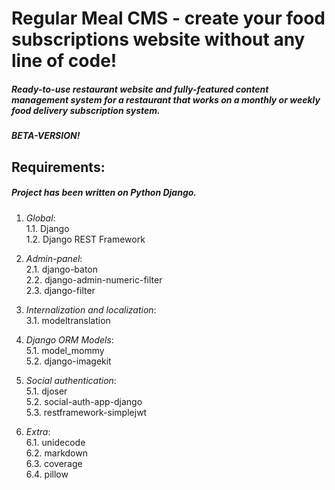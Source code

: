 # Regular Meal CMS - create your food subscriptions website without any line of code!
##### Ready-to-use restaurant website and fully-featured content management system for a restaurant that works on a monthly or weekly food delivery subscription system. 
##### BETA-VERSION!
## Requirements:
##### Project has been written on Python Django.
1. *Global*:  
  1.1. Django  
  1.2. Django REST Framework  

2. *Admin-panel*:  
  2.1. django-baton  
  2.2. django-admin-numeric-filter  
  2.3. django-filter  

3. *Internalization and localization*:  
  3.1. modeltranslation  

4. *Django ORM Models*:  
  5.1. model_mommy  
  5.2. django-imagekit  

5. *Social authentication*:  
  5.1. djoser  
  5.2. social-auth-app-django  
  5.3. restframework-simplejwt  

6. *Extra*:  
  6.1. unidecode  
  6.2. markdown  
  6.3. coverage  
  6.4. pillow  
